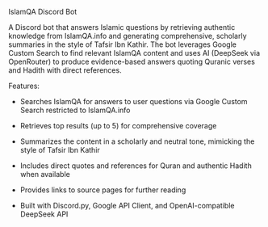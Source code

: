 IslamQA Discord Bot

A Discord bot that answers Islamic questions by retrieving authentic knowledge from IslamQA.info and generating comprehensive, scholarly summaries in the style of Tafsir Ibn Kathir. The bot leverages Google Custom Search to find relevant IslamQA content and uses AI (DeepSeek via OpenRouter) to produce evidence-based answers quoting Quranic verses and Hadith with direct references.

Features:
- Searches IslamQA for answers to user questions via Google Custom Search restricted to IslamQA.info

- Retrieves top results (up to 5) for comprehensive coverage

- Summarizes the content in a scholarly and neutral tone, mimicking the style of Tafsir Ibn Kathir

- Includes direct quotes and references for Quran and authentic Hadith when available

- Provides links to source pages for further reading

- Built with Discord.py, Google API Client, and OpenAI-compatible DeepSeek API
